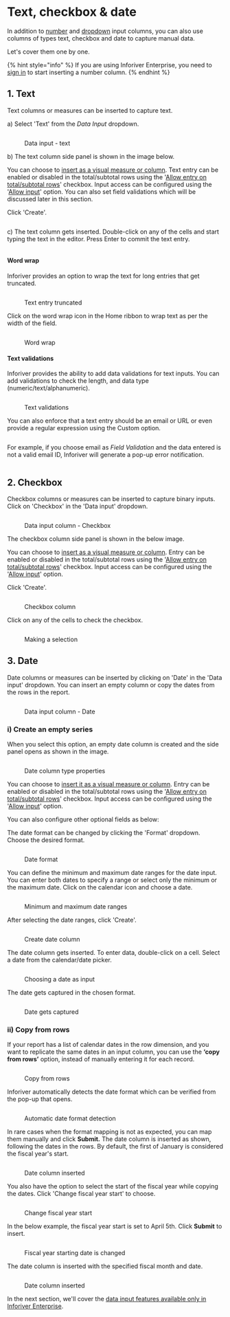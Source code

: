 # Text, checkbox & date

In addition to [number](insert-manual-input-columns.md) and [dropdown](dropdown/) input columns, you can also use columns of types text, checkbox and date to capture manual data.

Let's cover them one by one.

{% hint style="info" %}
If you are using Inforiver Enterprise, you need to [sign in](../insert-manual-input-columns.md#1.-sign-in) to start inserting a number column.&#x20;
{% endhint %}

## 1. Text

Text columns or measures can be inserted to capture text.&#x20;

a) Select 'Text' from the _Data Input_ dropdown.

<figure><img src="../../../.gitbook/assets/image (255).png" alt=""><figcaption><p>Data input - text</p></figcaption></figure>

b) The text column side panel is shown in the image below.&#x20;

You can choose to [insert as a visual measure or column](../insert-manual-input-columns.md#1.-insert-as). Text entry can be enabled or disabled in the total/subtotal rows using the '[Allow entry on total/subtotal rows](dropdown/#iii-entry-in-total-subtotal-rows)' checkbox. Input access can be configured using the '[Allow input](../insert-manual-input-columns.md#2.-allow-input)' option. You can also set field validations which will be discussed later in this section.

Click 'Create'.

<figure><img src="../../../.gitbook/assets/image (256).png" alt=""><figcaption></figcaption></figure>

c) The text column gets inserted. Double-click on any of the cells and start typing the text in the editor. Press Enter to commit the text entry.

<figure><img src="../../../.gitbook/assets/image (257).png" alt=""><figcaption></figcaption></figure>

#### Word wrap

Inforiver provides an option to wrap the text for long entries that get truncated.

<figure><img src="../../../.gitbook/assets/image (258).png" alt=""><figcaption><p>Text entry truncated</p></figcaption></figure>

Click on the word wrap icon in the Home ribbon to wrap text as per the width of the field.

<figure><img src="../../../.gitbook/assets/image (259).png" alt=""><figcaption><p>Word wrap</p></figcaption></figure>

#### Text validations

Inforiver provides the ability to add data validations for text inputs. You can add validations to check the length, and data type (numeric/text/alphanumeric).&#x20;

<figure><img src="../../../.gitbook/assets/image (264).png" alt=""><figcaption><p>Text validations</p></figcaption></figure>

You can also enforce that a text entry should be an email or URL or even provide a regular expression using the Custom option.

<figure><img src="../../../.gitbook/assets/image (265).png" alt=""><figcaption></figcaption></figure>

For example, if you choose email as _Field Validation_ and the data entered is not a valid email ID, Inforiver will generate a pop-up error notification.

<figure><img src="../../../.gitbook/assets/image (266).png" alt=""><figcaption></figcaption></figure>

## 2. Checkbox

Checkbox columns or measures can be inserted to capture binary inputs. Click on 'Checkbox' in the 'Data input' dropdown.

<figure><img src="../../../.gitbook/assets/4.4.3.8 Checkbox.png" alt=""><figcaption><p>Data input column - Checkbox</p></figcaption></figure>

The checkbox column side panel is shown in the below image.&#x20;

You can choose to [insert as a visual measure or column](../insert-manual-input-columns.md#1.-insert-as). Entry can be enabled or disabled in the total/subtotal rows using the '[Allow entry on total/subtotal rows](dropdown/#iii-entry-in-total-subtotal-rows)' checkbox. Input access can be configured using the '[Allow input](../insert-manual-input-columns.md#2.-allow-input)' option.&#x20;

Click 'Create'.

<figure><img src="../../../.gitbook/assets/4.4.3.9 Checkbox.png" alt=""><figcaption><p>Checkbox column</p></figcaption></figure>

Click on any of the cells to check the checkbox.

<figure><img src="../../../.gitbook/assets/4.4.3.10 Checkbox.png" alt=""><figcaption><p>Making a selection</p></figcaption></figure>

## 3. Date

Date columns or measures can be inserted by clicking on 'Date' in the 'Data input' dropdown. You can insert an empty column or copy the dates from the rows in the report.

<figure><img src="../../../.gitbook/assets/image (727) (1).png" alt=""><figcaption><p>Data input column - Date</p></figcaption></figure>

### i) Create an empty series&#x20;

When you select this option, an empty date column is created and the side panel opens as shown in the image.

<figure><img src="../../../.gitbook/assets/image (728) (1).png" alt=""><figcaption><p>Date column type properties</p></figcaption></figure>

You can choose to [insert it as a visual measure or column](../insert-manual-input-columns.md#1.-insert-as). Entry can be enabled or disabled in the total/subtotal rows using the '[Allow entry on total/subtotal rows](dropdown/#iii-entry-in-total-subtotal-rows)' checkbox. Input access can be configured using the '[Allow input](../insert-manual-input-columns.md#2.-allow-input)' option.&#x20;

You can also configure other optional fields as below:

The date format can be changed by clicking the 'Format' dropdown. Choose the desired format.

<figure><img src="../../../.gitbook/assets/image (729) (1).png" alt=""><figcaption><p>Date format</p></figcaption></figure>

You can define the minimum and maximum date ranges for the date input. You can enter both dates to specify a range or select only the minimum or the maximum date. Click on the calendar icon and choose a date.&#x20;

<figure><img src="../../../.gitbook/assets/image (730) (1).png" alt=""><figcaption><p>Minimum and maximum date ranges</p></figcaption></figure>

After selecting the date ranges, click 'Create'.&#x20;

<figure><img src="../../../.gitbook/assets/image (731) (1).png" alt=""><figcaption><p>Create date column</p></figcaption></figure>

The date column gets inserted. To enter data, double-click on a cell. Select a date from the calendar/date picker.&#x20;

<figure><img src="../../../.gitbook/assets/image (732).png" alt=""><figcaption><p>Choosing a date as input</p></figcaption></figure>

The date gets captured in the chosen format.

<figure><img src="../../../.gitbook/assets/image (733).png" alt=""><figcaption><p>Date gets captured</p></figcaption></figure>

### ii) Copy from rows

If your report has a list of calendar dates in the row dimension, and you want to replicate the same dates in an input column, you can use the **‘copy from rows’** option, instead of manually entering it for each record.

<figure><img src="../../../.gitbook/assets/image (736).png" alt=""><figcaption><p>Copy from rows </p></figcaption></figure>

Inforiver automatically detects the date format which can be verified from the pop-up that opens.

<figure><img src="../../../.gitbook/assets/image (737).png" alt=""><figcaption><p>Automatic date format detection </p></figcaption></figure>

In rare cases when the format mapping is not as expected, you can map them manually and click **Submit.** The date column is inserted as shown, following the dates in the rows. By default, the first of January is considered the fiscal year's start.

<figure><img src="../../../.gitbook/assets/image (738).png" alt=""><figcaption><p>Date column inserted</p></figcaption></figure>

You also have the option to select the start of the fiscal year while copying the dates. Click 'Change fiscal year start' to choose.

<figure><img src="../../../.gitbook/assets/image (739).png" alt=""><figcaption><p>Change fiscal year start</p></figcaption></figure>

In the below example, the fiscal year start is set to April 5th. Click **Submit** to insert.

<figure><img src="../../../.gitbook/assets/image (740).png" alt=""><figcaption><p>Fiscal year starting date is changed</p></figcaption></figure>

The date column is inserted with the specified fiscal month and date.

<figure><img src="../../../.gitbook/assets/image (741).png" alt=""><figcaption><p>Date column inserted</p></figcaption></figure>

In the next section, we'll cover the [data input features available only in Inforiver Enterprise](enterprise-features.md).
